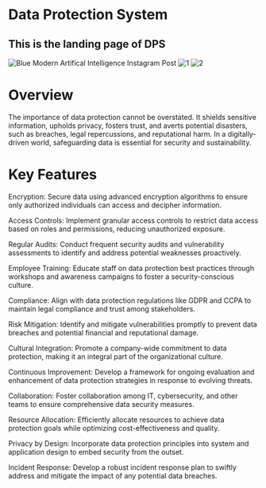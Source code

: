 # Data Protection System
## This is the landing page of DPS

![Blue Modern Artifical Intelligence Instagram Post](https://github.com/Bobbs04/Data_protection_system/assets/111049541/994cd5da-2be8-4d50-b977-bfb5ab09e4af)
![1](https://github.com/Bobbs04/Data_protection_system/assets/111049541/76199abb-6d73-4398-9b35-90a6628c53c7)
![2](https://github.com/Bobbs04/Data_protection_system/assets/111049541/7478f1c9-dbb5-4a06-809f-c7957e2be47a)
# Overview
The importance of data protection cannot be overstated. It shields sensitive information, upholds privacy, 
fosters trust, and averts potential disasters, such as breaches, legal repercussions, and reputational harm.
In a digitally-driven world, safeguarding data is essential for security and sustainability.
# Key Features
Encryption: Secure data using advanced encryption algorithms to ensure only authorized individuals can access and decipher information.

Access Controls: Implement granular access controls to restrict data access based on roles and permissions, reducing unauthorized exposure.

Regular Audits: Conduct frequent security audits and vulnerability assessments to identify and address potential weaknesses proactively.

Employee Training: Educate staff on data protection best practices through workshops and awareness campaigns to foster a security-conscious culture.

Compliance: Align with data protection regulations like GDPR and CCPA to maintain legal compliance and trust among stakeholders.

Risk Mitigation: Identify and mitigate vulnerabilities promptly to prevent data breaches and potential financial and reputational damage.

Cultural Integration: Promote a company-wide commitment to data protection, making it an integral part of the organizational culture.

Continuous Improvement: Develop a framework for ongoing evaluation and enhancement of data protection strategies in response to evolving threats.

Collaboration: Foster collaboration among IT, cybersecurity, and other teams to ensure comprehensive data security measures.

Resource Allocation: Efficiently allocate resources to achieve data protection goals while optimizing cost-effectiveness and quality.

Privacy by Design: Incorporate data protection principles into system and application design to embed security from the outset.

Incident Response: Develop a robust incident response plan to swiftly address and mitigate the impact of any potential data breaches.

